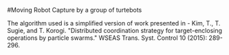 #Moving Robot Capture by a group of turtebots

The algorithm used is a simplified version of work presented in -
Kim, T., T. Sugie, and T. Korogi. "Distributed coordination strategy for target-enclosing operations by particle swarms." WSEAS Trans. Syst. Control 10 (2015): 289-296.